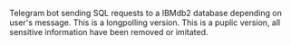 Telegram bot sending SQL requests to a IBMdb2 database depending on user's message.
This is a longpolling version.
This is a puplic version, all sensitive information have been removed or imitated.

